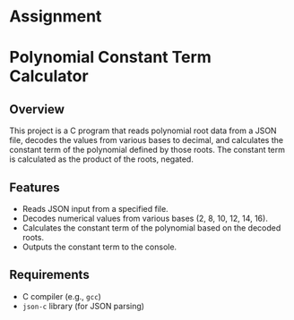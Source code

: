 # Assignment
# Polynomial Constant Term Calculator

## Overview

This project is a C program that reads polynomial root data from a JSON file, decodes the values from various bases to decimal, and calculates the constant term of the polynomial defined by those roots. The constant term is calculated as the product of the roots, negated.

## Features

- Reads JSON input from a specified file.
- Decodes numerical values from various bases (2, 8, 10, 12, 14, 16).
- Calculates the constant term of the polynomial based on the decoded roots.
- Outputs the constant term to the console.

## Requirements

- C compiler (e.g., `gcc`)
- `json-c` library (for JSON parsing)
